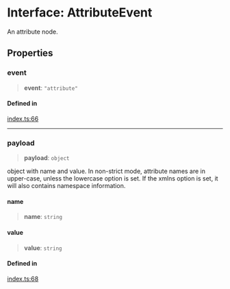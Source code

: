 # Interface: AttributeEvent

An attribute node.

## Properties

### event

> **event**: `"attribute"`

#### Defined in

[index.ts:66](https://github.com/johnsonjo4531/xml-to-json-webstream/blob/fd588757886c9248e940517cc56136cf677a6ed7/src/index.ts#L66)

***

### payload

> **payload**: `object`

object with name and value. In non-strict mode, attribute names are in upper-case, unless the lowercase option is set. If the xmlns option is set, it will also contains namespace information.

#### name

> **name**: `string`

#### value

> **value**: `string`

#### Defined in

[index.ts:68](https://github.com/johnsonjo4531/xml-to-json-webstream/blob/fd588757886c9248e940517cc56136cf677a6ed7/src/index.ts#L68)

